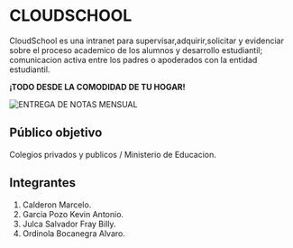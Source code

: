 # CLOUDSCHOOL 

CloudSchool es una intranet para supervisar,adquirir,solicitar y evidenciar sobre el proceso academico de los alumnos y desarrollo estudiantil; comunicacion activa entre los padres o apoderados con la entidad estudiantil.

**¡TODO DESDE LA COMODIDAD DE TU HOGAR!**

![](https://s-media-cache-ak0.pinimg.com/736x/a5/68/1c/a5681c8c92d3e4879838b20758889e59.jpg "ENTREGA DE NOTAS MENSUAL") 

## Público objetivo

Colegios privados y publicos / Ministerio de Educacion.

## Integrantes

1. Calderon Marcelo.
2. Garcia Pozo Kevin Antonio.
3. Julca Salvador Fray Billy.
4. Ordinola Bocanegra Alvaro.

